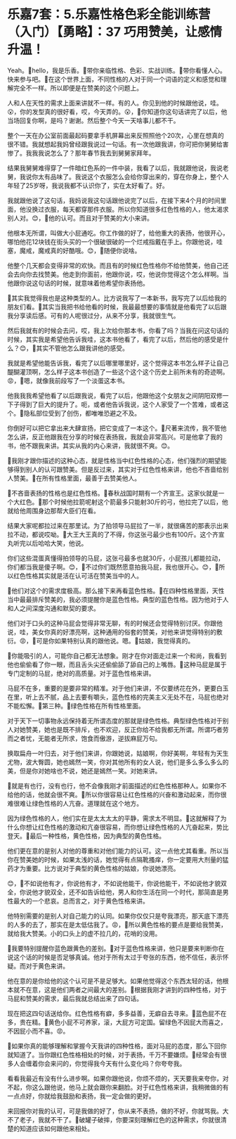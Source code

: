 # 乐嘉7套：5.乐嘉性格色彩全能训练营（入门）【勇略】：37 巧用赞美，让感情升温！

Yeah。🎼hello，我是乐香。🎼带你亲临性格、色彩、实战训练。🎼带你看懂人心。快来参与吧。🎼在这个世界上面，不同性格的人对于同一个词语的定义和感觉和理解完全不一样。所以即便是在赞美的这个问题上。

人和人在天性的需求上面来讲就不一样。有的人。你见到他的时候跟他说，哇。😮，你的发型真的很好看，哎，今天弄的。😮，🎼你知道你这句话讲完了以后，他当场回复你啊，是吗？谢谢。然后整个今天一天啥事儿都不干。

整个一天在办公室前面最起码要拿手机屏幕出来反照照他个20次，心里在想真的很不错。我就想起我妈曾经跟我说过一句话。有一次他跟我讲，你可把你舅舅给害惨了。我我我说怎么了？那年春节我去到舅舅家拜年。

结果我舅舅难得穿了一件暗红色系的一件中装，我看了以后，我就跟他说，我说老舅，我说你太有品味了。我说这个衣服怎么会给你穿出来的，穿在你身上，整个人年轻了25岁呀，我说我都不认识你了，实在太好看了。好。

我就跟他说了这句话，我妈说我这句话跟他说完了以后，在接下来4个月的时间里面，他没换过衣服，每天都穿那件衣服。所以你知道很多红色性格的人，他太渴求别人对。😊，🎼他的认可。而且对于赞美的大小来讲。

他根本无所谓，叫做大小屁通吃。你工作做的好了，给他重大的表扬，他很开心，哪怕他花12块钱在街头买的一个很破很破的一个烂戒指戴在手上。你跟他说，哇塞，魔戒，魔戒真的好酷哦。😊，🎼随便你说啥。

他整个几天都会变得非常的欢快。而且有的时候红色性格你不给他赞美，他自己还会去向你去找赞美。他走到你面前，他跟你说，哎，他说你觉得这个怎么样啊。当他跟你说这句话的时候，就意味着他希望你表扬他。

🎼其实我觉得我也是这种类型的人。比方说我写了一本新书，我写完了以后给我的朋友们看。🎼其实当我把书给他看的时候，我最最想要的事情就是他看完了以后跟我分享读后感。可有的人呢很过分，从来不分享，我就很生气。

然后我就有的时候会去问，哎，我上次给你那本书，你看了吗？当我在问这句话的时候，其实我是希望他告诉我哇，这本书他看了，看完了以后，然后他的感受是什么？😊，🎼其实不管他怎么跟我讲他的感受。

我就是希望他能告诉我，看完了以后哪里哪里好，这个觉得这本书怎么样子让自己醍醐灌顶啊，怎么样子这本书创造了一些这个这个这个历史上前所未有的奇迹啊。😡，🎼嗯，就像我前段写了一个淡蛋这本书。

他我我我希望他看了以后跟我说，看完了以后，他跟他这个女朋友之间阴阳双修一下子得到了巨大的提升了。呃，或者他告诉我说，这个人家受了一个苦难，或者这个。🎼隐私部位受到了创伤，都唯唯恐避之不及。

你倒好可以把它拿出来大肆宣扬，把它变成了一本这个。🎼尺著来流传，我不管他怎么讲，反正他跟我在分享的时候在表扬我，我就会非常高兴。可是他拿了我的书，他不跟我来讲。其实从我的内心来讲，我就很不爽。😊。

🎼我刚才跟你描述的这种心态，就是性格当中红色性格的心态，他们强烈的期望能够得到别人的认可跟赞美。但是反过来，其实对于红色性格来讲，他也不吝啬给别人赞美。🎼在所有性格里面，最善于去赞美他人。

🎼不吝啬表扬的性格也是红色性格。🎼春秋战国时期有一个齐宣王。这家伙就是一个大红色。🎼那个时候他拉箭呢射这个箭最多只能射30斤的弓，他拉完了以后，他就给他周围身边那帮大臣们在看。

结果大家呢都拉过来在那里试。为了拍领导马屁拉了一半，就很痛苦的那表示出来拉不动，都说哎呦。🎼大王大王真的了不得，你这张弓最少也有100斤。这个齐宣丸听完以后哈哈大笑，他说。

你们这些混蛋真懂得拍领导的马屁，这张弓最多也就30斤，小屁孩儿都能拉动，你们都当我是傻子啊。😊，🎼不过你们既然愿意拍我马屁，我也很开心。😊，🎼所以红色性格其实就是活在认可活在赞美当中的人。

🎼他们对这个的需求度极高。那么接下来再看蓝色性格。🎼在四种性格里面，天性当中最最排斥赞美的，我必须提醒你是蓝色性格。典型的蓝色性格。因为他对于人和人之间深度沟通和默契的要求。

他们对于口头的这种马屁会觉得非常无聊，有的时候还会觉得特别讨厌。你跟他说，哇，美女你真的好漂亮啊，这种通用的俗套的赞美，对他来讲觉得特别的敷衍。😡，🎼可是你如果特别认真的跟他说。嗯。🎼姑娘，我觉得真的。

🎼你能吸引的人，可能你自己都无法想象。刚才在你对面走过来一个和尚，我看到他也偷偷看了你一眼，而且舌头尖还偷偷舔了舔自己的上嘴唇。🎼这种马屁是属于专门定制的马屁，绝对的高质量。对于蓝色性格来讲。

马屁不在多，重要的是要非常的精准。对于他们来讲，不仅要绣花在外，更要白玉在里，听上去不腻，品上去要有嚼头，蓝色性格的完美主义无处不在，马屁也绝对不能松懈。🎼第三种。🎼绿色性格在所有性格里面。

对于天下一切事物永远保持着无所谓态度的那就是绿色性格。典型绿色性格对于别人对她赞美，她也是既不排斥，也不欢迎，反正你给不给我都无所谓。所谓巧者劳而之者忧，无能者无所求，饱食而傲游，逆拔麻屁万句。

换取扁舟一叶归去，对于他们来讲，你跟她说，姑娘啊，你好美啊，年轻有为天生尤物，波大臀圆，她也嫣然一笑，你对其他所有的女人说，他们是多么多么多么的美，但是你对她啥也不说，她还是嫣然一笑。对她来讲。

🎼就是有也行，没有也行，他不会像我刚才前面描述的红色性格那种人。如果你不给他的话，他就会很不爽。🎼所以你很容易让红色性格的兴奋和激动起来，而你很难很难让绿色性格的人亢奋。道理就在这个地方。

因为绿色性格的人，他们实在是太太太太的平静，需求太不明显。🎼这就解释了为什么你想让红色性格的激动和亢奋很容易，而你想让绿色性格的人亢奋起来，势比登天。🎼最后一种性格，黄色性格，因为典型的黄色性格。

他们更在意的是别人对他的尊重和对他们能力的认可。这一点他尤其看重。所以当你在赞美她的时候，如果太浅的话，她觉得有点隔靴搔痒，你一定要用大剂量的猛药才为重要。比方说对于典型的黄色性格的姑娘，你说她漂亮。

😊，🎼不如说他有才，你说他有才，不如说他能干，你说他能干，不如说他才貌双全，你说他才貌双全，还不如告诉给他，男人和你生活在同一个时代，那简直是男性最大的一个悲哀。总而言之，对于黄色性格来讲。

他特别需要的是别人对自己能力的认同。如果你仅仅只是夸我漂亮，那天底下漂亮的人多的去了，那实在是太低估我了。😡，🎼所以黄色性格的要点是要给我赞美，就给我大赞美。小的口头上的虚不拉几的，花哨的没用。

🎼我要特别提醒你蓝色跟黄色的差别。🎼对于蓝色性格来讲，他只是要来判断你在说这个话的时候是否足够真诚。他对于所有太过于夸张的东西，他不信任，表示怀疑。而对于黄色来讲。

他在意的是你给他的这个认可是不是足够大。如果他觉得这个东西太轻的话，他根本就不在意，这是他们两者之间最大的差别。🎼根据我刚才讲到的四种性格，对于马屁和赞美的需求，最后我就总结出来了四句话。

现在把这四句话送给你。红色性格有癖，多多益善，无癖自去寻来。🎼蓝色屁不在多，贵在精。🎼黄色小屁不可养家，滚，大屁方可定国。留绿色不因屁大而喜之，不因屁小而不喜。😡。

🎼如果你真的能够理解和掌握今天我讲的四种性格，面对马屁的态度，那么下回你就知道了。当你跟红色性格相处的时候，对于表扬，千万不要嫌烦。🎼经常会有很多人会缠着你会来问的，你觉得我今天有什么变化吗？你夸夸我。

看看我最近有没有什么进步啊。如果你跟他说，你烦不烦的，天天要我来夸你，对不起，你这么跟他说，他马上就会跟你来翻脸。对于红色性格来讲，我稍微做的有一点点好，你就给我鼓励和表扬，我一定会做的更好。

来回报你对我的认可，可是我做的好了，你从来不表扬，做的不好，你就骂我。大不了老子，我就不干了。🎼破罐子破摔，你要深刻理解红色的这种需求，你就很清楚的知道应该如何跟他来相处。


